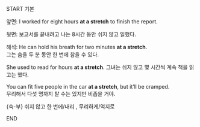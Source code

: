 START
기본

앞면:
I worked for eight hours **at a stretch** to finish the report.

뒷면:
보고서를 끝내려고 나는 8시간 동안 쉬지 않고 일했다.

해석:
He can hold his breath for two minutes **at a stretch**.  
그는 숨을 두 분 동안 한 번에 참을 수 있다.

She used to read for hours **at a stretch**. 
그녀는 쉬지 않고 몇 시간씩 계속 책을 읽고는 했다.

You can fit five people in the car **at a stretch**, but it’ll be cramped.  
무리해서 다섯 명까지 탈 수는 있지만 비좁을 거야.

{숙-부} 쉬지 않고 한 번에/내리 , 무리하게/억지로
<!--ID: 1747213161405-->
END
